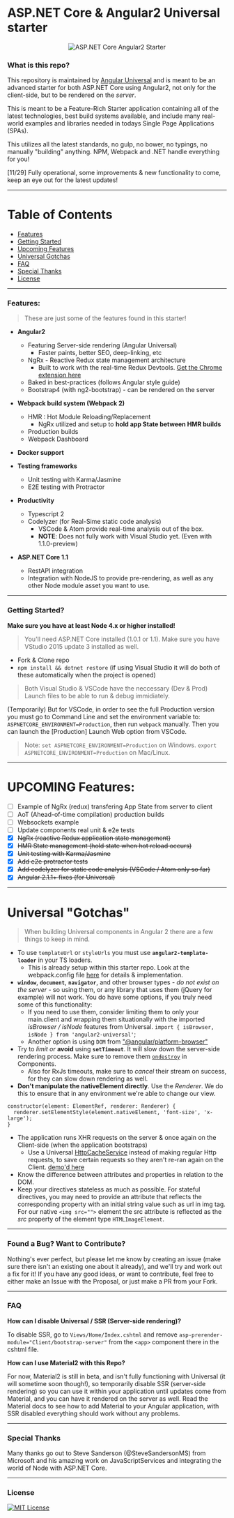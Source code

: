 # ASP.NET Core & Angular2 Universal starter

<p align="center">
    <img src="https://github.com/markpieszak/aspnetcore-angular2-starter/blob/master/architecture.png" alt="ASP.NET Core Angular2 Starter" title="ASP.NET Core Angular2 Starter">
</p>

### What is this repo?

This repository is maintained by [Angular Universal](https://github.com/angular/universal) and is meant to be an advanced starter for both ASP.NET Core using 
Angular2, not only for the client-side, but to be rendered on the *server*. 

This is meant to be a Feature-Rich Starter application containing all of the latest technologies, best build systems available, and include many real-world examples and libraries needed in todays Single Page Applications (SPAs).

This utilizes all the latest standards, no gulp, no bower, no typings, no manually "building" anything. NPM, Webpack and .NET handle everything for you!

[11/29] Fully operational, some improvements & new functionality to come, keep an eye out for the latest updates!

---

# Table of Contents

* [Features](#features)
* [Getting Started](#getting-started)
* [Upcoming Features](#upcoming-features)
* [Universal Gotchas](#universal-gotchas)
* [FAQ](#faq)
* [Special Thanks](#special-thanks)
* [License](#license)

---

### Features:

> These are just some of the features found in this starter!

- **Angular2**
  - Featuring Server-side rendering (Angular Universal)
	  - Faster paints, better SEO, deep-linking, etc
  - NgRx - Reactive Redux state management architecture
    - Built to work with the real-time Redux Devtools. [Get the Chrome extension here](https://github.com/zalmoxisus/redux-devtools-extension) 
  - Baked in best-practices (follows Angular style guide)
  - Bootstrap4 (with ng2-bootstrap) - can be rendered on the server

- **Webpack build system (Webpack 2)**
  - HMR : Hot Module Reloading/Replacement 
    - NgRx utilized and setup to **hold app State between HMR builds**
  - Production builds
  - Webpack Dashboard

- **Docker support**

- **Testing frameworks**
  - Unit testing with Karma/Jasmine
  - E2E testing with Protractor

- **Productivity**
  - Typescript 2
  - Codelyzer (for Real-Sime static code analysis) 
    - VSCode & Atom provide real-time analysis out of the box.
    - **NOTE**: Does not fully work with Visual Studio yet. (Even with 1.1.0-preview)

- **ASP.NET Core 1.1**
  - RestAPI integration
  - Integration with NodeJS to provide pre-rendering, as well as any other Node module asset you want to use.
 
----
  
### Getting Started?

**Make sure you have at least Node 4.x or higher installed!**

> You'll need ASP.NET Core installed (1.0.1 or 1.1). 
> Make sure you have VStudio 2015 update 3 installed as well.

 - Fork & Clone repo
 - `npm install && dotnet restore` (if using Visual Studio it will do both of these automatically when the project is opened)
 
 > Both Visual Studio & VSCode have the neccessary (Dev & Prod) Launch files to be able to run & debug immidiately.

(Temporarily) But for VSCode, in order to see the full Production version you must go to Command Line and set the environment variable 
to: `ASPNETCORE_ENVIRONMENT=Production`, then run `webpack` manually. Then you can launch the [Production] Launch Web option from VSCode.

> Note: `set ASPNETCORE_ENVIRONMENT=Production` on Windows. `export ASPNETCORE_ENVIRONMENT=Production` on Mac/Linux.

----

# UPCOMING Features:

  - [ ] Example of NgRx (redux) transfering App State from server to client
  - [ ] AoT (Ahead-of-time compilation) production builds
  - [ ] Websockets example
  - [ ] Update components real unit & e2e tests
  - [x] ~~NgRx (reactive Redux application state management)~~
  - [x] ~~HMR State management (hold state when hot reload occurs)~~
  - [x] ~~Unit testing with Karma/Jasmine~~
  - [x] ~~Add e2e protractor tests~~
  - [x] ~~Add codelyzer for static code analysis (VSCode / Atom only so far)~~
  - [x] ~~Angular 2.1.1+ fixes (for Universal)~~

----

# Universal "Gotchas"

> When building Universal components in Angular 2 there are a few things to keep in mind.

 - To use `templateUrl` or `styleUrls` you must use **`angular2-template-loader`** in your TS loaders.
    - This is already setup within this starter repo. Look at the webpack.config file [here](https://github.com/MarkPieszak/aspnetcore-angular2-universal/blob/master/webpack.config.js#L58-L66) for details & implementation.
 - **`window`**, **`document`**, **`navigator`**, and other browser types - _do not exist on the server_ - so using them, or any library that uses them (jQuery for example) will not work. You do have some options, if you truly need some of this functionality:
    - If you need to use them, consider limiting them to only your main.client and wrapping them situationally with the imported *isBrowser / isNode* features from Universal.  `import { isBrowser, isNode } from 'angular2-universal'`;
    - Another option is using `DOM` from ["@angular/platform-browser"](https://github.com/angular/angular/blob/e3687706c71beb7c9dbdae1bbb5fbbcea588c476/modules/%40angular/platform-browser/src/dom/dom_adapter.ts#L34)
 - Try to *limit or* **avoid** using **`setTimeout`**. It will slow down the server-side rendering process. Make sure to remove them [`ondestroy`](https://angular.io/docs/ts/latest/api/core/index/OnDestroy-class.html) in Components.
   - Also for RxJs timeouts, make sure to _cancel_ their stream on success, for they can slow down rendering as well.
 - **Don't manipulate the nativeElement directly**. Use the _Renderer_. We do this to ensure that in any environment we're able to change our view.
```
constructor(element: ElementRef, renderer: Renderer) {
  renderer.setElementStyle(element.nativeElement, 'font-size', 'x-large');
}
```
 - The application runs XHR requests on the server & once again on the Client-side (when the application bootstraps)
    - Use a Universal [HttpCacheService](https://github.com/MarkPieszak/aspnetcore-angular2-universal/blob/master/Client/shared/cache/api.ts#L14-L47) instead of making regular Http requests, to save certain requests so they aren't re-ran again on the Client. [demo'd here](https://github.com/MarkPieszak/aspnetcore-angular2-universal/blob/master/Client/containers/rest-test/rest-test.component.ts#L32-L40)
 - Know the difference between attributes and properties in relation to the DOM.
 - Keep your directives stateless as much as possible. For stateful directives, you may need to provide an attribute that reflects the corresponding property with an initial string value such as url in img tag. For our native `<img src="">` element the src attribute is reflected as the _src_ property of the element type `HTMLImageElement`.

----
 
### Found a Bug? Want to Contribute?

Nothing's ever perfect, but please let me know by creating an issue (make sure there isn't an existing one about it already), and we'll try and work out a fix for it! If you have any good ideas, or want to contribute, feel free to either make an Issue with the Proposal, or just make a PR from your Fork.

----
 
### FAQ

**How can I disable Universal / SSR (Server-side rendering)?**

To disable SSR, go to `Views/Home/Index.cshtml` and remove `asp-prerender-module="Client/bootstrap-server"` from the `<app>` component there in the cshtml file.  

**How can I use Material2 with this Repo?**

For now, Material2 is still in beta, and isn't fully functioning with Universal (it will sometime soon though!), so temporarily disable SSR (server-side rendering) so you can use it within your application until updates come from Material, and you can have it rendered on the server as well. Read the Material docs to see how to add Material to your Angular application, with SSR disabled everything should work without any problems.

----
 
### Special Thanks

Many thanks go out to Steve Sanderson (@SteveSandersonMS) from Microsoft and his amazing work on JavaScriptServices and integrating the world of Node with ASP.NET Core.

----

### License

[![MIT License](https://img.shields.io/badge/license-MIT-blue.svg?style=flat)](/LICENSE)
